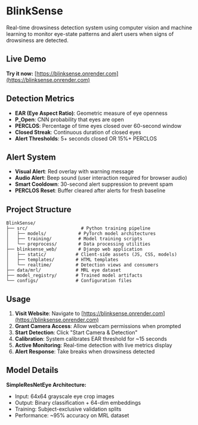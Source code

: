 # BlinkSense

Real-time drowsiness detection system using computer vision and machine learning to monitor eye-state patterns and alert users when signs of drowsiness are detected.

## Live Demo

**Try it now:** [https://blinksense.onrender.com](https://blinksense.onrender.com)

## Detection Metrics

- **EAR (Eye Aspect Ratio)**: Geometric measure of eye openness
- **P_Open**: CNN probability that eyes are open
- **PERCLOS**: Percentage of time eyes closed over 60-second window
- **Closed Streak**: Continuous duration of closed eyes
- **Alert Thresholds**: 5+ seconds closed OR 15%+ PERCLOS

## Alert System

- **Visual Alert**: Red overlay with warning message
- **Audio Alert**: Beep sound (user interaction required for browser audio)
- **Smart Cooldown**: 30-second alert suppression to prevent spam
- **PERCLOS Reset**: Buffer cleared after alerts for fresh baseline

## Project Structure

```
BlinkSense/
├── src/                    # Python training pipeline
│   ├── models/            # PyTorch model architectures
│   ├── training/          # Model training scripts
│   └── preprocess/        # Data processing utilities
├── blinksense_web/        # Django web application
│   ├── static/           # Client-side assets (JS, CSS, models)
│   ├── templates/        # HTML templates
│   └── realtime/         # Detection views and consumers
├── data/mrl/             # MRL eye dataset
├── model_registry/       # Trained model artifacts
└── configs/              # Configuration files
```

## Usage

1. **Visit Website**: Navigate to [https://blinksense.onrender.com](https://blinksense.onrender.com)
2. **Grant Camera Access**: Allow webcam permissions when prompted
3. **Start Detection**: Click "Start Camera & Detection"
4. **Calibration**: System calibrates EAR threshold for ~15 seconds
5. **Active Monitoring**: Real-time detection with live metrics display
6. **Alert Response**: Take breaks when drowsiness detected

## Model Details

**SimpleResNetEye Architecture:**
- Input: 64x64 grayscale eye crop images
- Output: Binary classification + 64-dim embeddings
- Training: Subject-exclusive validation splits
- Performance: ~95% accuracy on MRL dataset